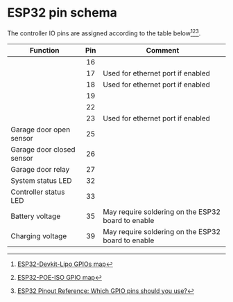 # ESP32 pin schema

The controller IO pins are assigned according to the table below[^1][^2][^3].

|Function|Pin|Comment|
|------------------------------|:--:|--------|
||16|
||17|Used for ethernet port if enabled
||18|Used for ethernet port if enabled
||19|
||22|
||23|Used for ethernet port if enabled
|Garage door open sensor|25|
|Garage door closed sensor|26|
|Garage door relay|27|
|System status LED|32|
|Controller status LED|33|
|Battery voltage|35|May require soldering on the ESP32 board to enable|
|Charging voltage|39|May require soldering on the ESP32 board to enable|

[^1]: [ESP32-Devkit-Lipo GPIOs map](https://www.olimex.com/Products/IoT/ESP32/ESP32-DevKit-LiPo/resources/ESP32-DevKit-Lipo-GPIOs.png)
[^2]: [ESP32-POE-ISO GPIO map](https://www.olimex.com/Products/IoT/ESP32/ESP32-POE-ISO/resources/ESP32-POE-ISO-GPIO.png)
[^3]: [ESP32 Pinout Reference: Which GPIO pins should you use?](https://randomnerdtutorials.com/esp32-pinout-reference-gpios/)
